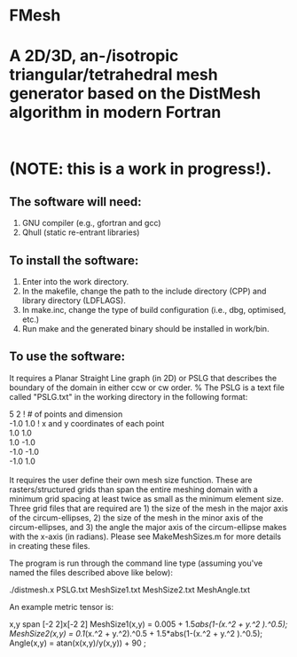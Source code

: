 # FMesh
A 2D/3D, an-/isotropic triangular/tetrahedral mesh generator based on the DistMesh algorithm in modern Fortran 
<br /> 
<br /> 
<br /> 
(NOTE: this is a work in progress!).
=======================================


The software will need: 
---------------------------------------
1. GNU compiler (e.g., gfortran and gcc)
2. Qhull (static re-entrant libraries)

To install the software:
---------------------------------------
1. Enter into the work directory.
2. In the makefile, change the path to the include directory (CPP) and library directory (LDFLAGS). 
3. In make.inc, change the type of build configuration (i.e., dbg, optimised, etc.) 
4. Run make and the generated binary should be installed in work/bin.

To use the software:
---------------------------------------
It requires a Planar Straight Line graph (in 2D) or PSLG that describes the boundary of the domain in either ccw or cw order. 
% The PSLG is a text file called "PSLG.txt" in the working directory in the following format: 

5  2      ! # of points and dimension <br /> 
-1.0  1.0 ! x and y coordinates of each point <br /> 
 1.0  1.0 <br /> 
 1.0 -1.0 <br /> 
-1.0 -1.0 <br /> 
-1.0  1.0 <br /> 
<br /> 
It requires the user define their own mesh size function. These are rasters/structured grids than span the entire meshing domain with a minimum grid spacing at least twice as small as the minimum element size. Three grid files that are required are 1) the size of the mesh in the major axis of the circum-ellipses, 2) the size of the mesh in the minor axis of the circum-ellipses, and 3) the angle the major axis of the circum-ellipse makes with the x-axis (in radians). Please see MakeMeshSizes.m for more details in creating these files. 

The program is run through the command line type (assuming you've named the files described above like below): 

./distmesh.x PSLG.txt MeshSize1.txt MeshSize2.txt MeshAngle.txt 

An example metric tensor is: 

x,y span [-2 2]x[-2 2]
MeshSize1(x,y) = 0.005 + 1.5*abs(1-(x.^2  + y.^2 ).^0.5);  
MeshSize2(x,y) = 0.1*(x.^2 + y.^2).^0.5 + 1.5*abs(1-(x.^2  + y.^2 ).^0.5); 
Angle(x,y) = atan(x(x,y)/y(x,y)) + 90  ;


